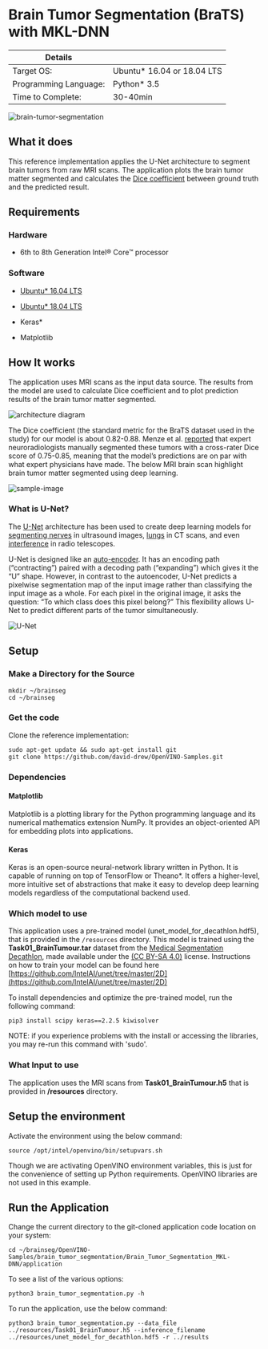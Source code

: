 # Brain Tumor Segmentation (BraTS) with MKL-DNN

| Details           |              |
|-----------------------|---------------|
| Target OS:            |  Ubuntu\* 16.04 or 18.04 LTS   |
| Programming Language: |  Python* 3.5 |
| Time to Complete:    |  30-40min     |

![brain-tumor-segmentation](docs/images/figure1.png)

## What it does

This reference implementation applies the U-Net architecture to segment brain tumors from raw MRI scans. The application plots the brain tumor matter segmented and calculates the [Dice coefficient](https://en.wikipedia.org/wiki/S%C3%B8rensen%E2%80%93Dice_coefficient) between ground truth and the predicted result.

## Requirements
### Hardware
* 6th to 8th Generation Intel® Core™ processor

### Software
* [Ubuntu\* 16.04 LTS](http://releases.ubuntu.com/16.04/)<br>
* [Ubuntu\* 18.04 LTS](http://releases.ubuntu.com/18.04/)<br>

* Keras*
* Matplotlib


## How It works

The application uses MRI scans as the input data source. The results from the model are used to calculate Dice coefficient and to plot prediction results of the brain tumor matter segmented.

![architecture diagram](docs/images/arch.png)

The Dice coefficient (the standard metric for the BraTS dataset used in the study) for our model is about 0.82-0.88. Menze et al. [reported]( https://ieeexplore.ieee.org/document/6975210 ) that expert neuroradiologists manually segmented these tumors with a cross-rater Dice score of 0.75-0.85, meaning that the model’s predictions are on par with what expert physicians have made. The below MRI brain scan highlight brain tumor matter segmented using deep learning.

![sample-image](docs/images/figure2.png)

### What is U-Net?  
The [U-Net]( https://en.wikipedia.org/wiki/U-Net) architecture has been used to create deep learning models for [segmenting nerves]( https://github.com/jocicmarko/ultrasound-nerve-segmentation) in ultrasound  images, [lungs]( https://www.kaggle.com/c/data-science-bowl-2017#tutorial ) in CT scans, and even [interference]( https://github.com/jakeret/tf_unet ) in radio telescopes.

U-Net is designed like an [auto-encoder]( https://en.wikipedia.org/wiki/Autoencoder ). It has an encoding path (“contracting”) paired with a decoding path (“expanding”) which gives it the “U” shape. However, in contrast to the autoencoder, U-Net predicts a pixelwise segmentation map of the input image rather than classifying the input image as a whole. For each pixel in the original image, it asks the question: “To which class does this pixel belong?” This flexibility allows U-Net to predict different parts of the tumor simultaneously.

![U-Net](docs/images/unet.png)

## Setup

### Make a Directory for the Source
```
mkdir ~/brainseg
cd ~/brainseg
```

### Get the code

Clone the reference implementation:
```
sudo apt-get update && sudo apt-get install git
git clone https://github.com/david-drew/OpenVINO-Samples.git
``` 

### Dependencies

#### Matplotlib
Matplotlib is a plotting library for the Python programming language and its numerical mathematics extension NumPy. It provides an object-oriented API for embedding plots into applications.

#### Keras
Keras is an open-source neural-network library written in Python. It is capable of running on top of TensorFlow or Theano*. It offers a higher-level, more intuitive set of abstractions that make it easy to develop deep learning models regardless of the computational backend used.

### Which model to use
This application uses a pre-trained model (unet_model_for_decathlon.hdf5), that is provided in the `/resources` directory. This model is trained using the __Task01_BrainTumour.tar__ dataset from the [Medical Segmentation Decathlon](http://medicaldecathlon.com/), made available under the [(CC BY-SA 4.0)](https://creativecommons.org/licenses/by-sa/4.0/) license. Instructions on how to train your model can be found here [https://github.com/IntelAI/unet/tree/master/2D](https://github.com/IntelAI/unet/tree/master/2D)

To install dependencies and optimize the pre-trained model, run the following command:

    pip3 install scipy keras==2.2.5 kiwisolver

NOTE: if you experience problems with the install or accessing the libraries, you may re-run this command with 'sudo'.

### What Input to use

The application uses the MRI scans from __Task01_BrainTumour.h5__ that is provided in __/resources__ directory.

## Setup the environment
Activate the environment using the below command:
```
source /opt/intel/openvino/bin/setupvars.sh
``` 
Though we are activating OpenVINO environment variables, this is just for the convenience of setting up Python requirements.  OpenVINO libraries are not used in this example.

## Run the Application
Change the current directory to the git-cloned application code location on your system:
```
cd ~/brainseg/OpenVINO-Samples/brain_tumor_segmentation/Brain_Tumor_Segmentation_MKL-DNN/application
```

To see a list of the various options:
```
python3 brain_tumor_segmentation.py -h
```

To run the application, use the below command:
```
python3 brain_tumor_segmentation.py --data_file ../resources/Task01_BrainTumour.h5 --inference_filename ../resources/unet_model_for_decathlon.hdf5 -r ../results
```


